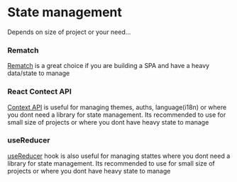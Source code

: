 
# State management

Depends on size of project or your need...

### Rematch

[Rematch](https://github.com/rematch/rematch) is a great choice if you are building a SPA and have a heavy data/state to manage 

### React Contect API

[Context API](https://reactjs.org/docs/context.html) is useful for managing themes, auths, language(i18n) or where you dont need a library for state management. Its recommended to use for small size of projects or where you dont have heavy state to manage

### useReducer

[useReducer](https://reactjs.org/docs/context.html) hook is also useful for managing stattes where you dont need a library for state management. Its recommended to use for small size of projects or where you dont have heavy state to manage

